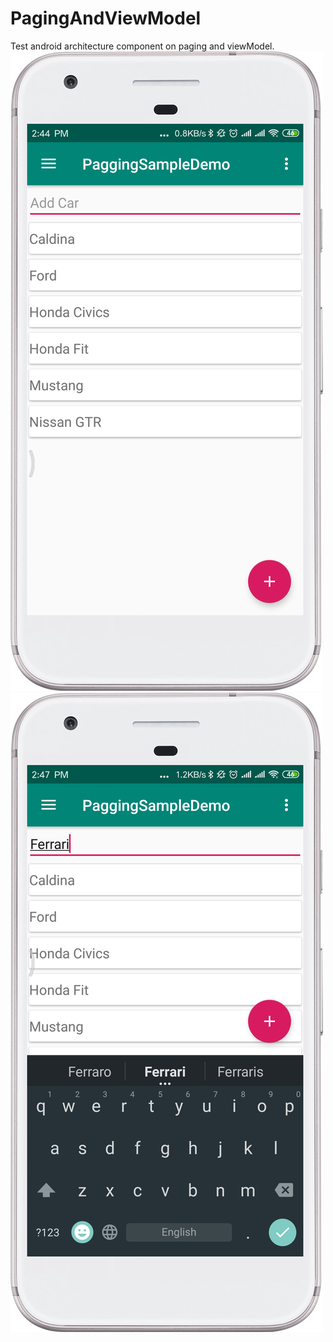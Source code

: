 # PagingAndViewModel
Test android architecture component on paging and viewModel.
![Alt text](https://github.com/ThantZinAung26/PagingAndViewModel/blob/master/screenshot/device-2019-07-01-144615.png?raw=true "Screenshot")
![Alt text](https://github.com/ThantZinAung26/PagingAndViewModel/blob/master/screenshot/device-2019-07-01-144739.png?raw=true "Screenshot")
